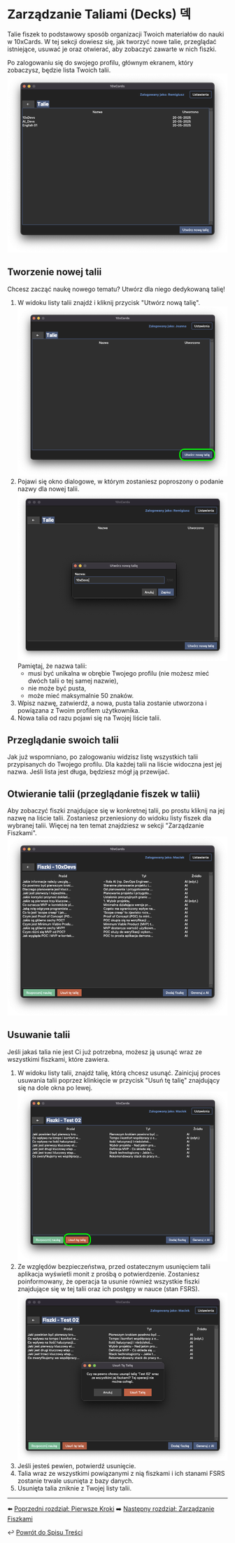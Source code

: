 # Zarządzanie Taliami (Decks) 덱

Talie fiszek to podstawowy sposób organizacji Twoich materiałów do nauki w 10xCards. W tej sekcji dowiesz się, jak tworzyć nowe talie, przeglądać istniejące, usuwać je oraz otwierać, aby zobaczyć zawarte w nich fiszki.

Po zalogowaniu się do swojego profilu, głównym ekranem, który zobaczysz, będzie lista Twoich talii. ![Lista talii](images/pl_02_lista_talii.png)

## Tworzenie nowej talii

Chcesz zacząć naukę nowego tematu? Utwórz dla niego dedykowaną talię!

1.  W widoku listy talii znajdź i kliknij przycisk "Utwórz nową talię".
    ![Przycisk 'Utwórz nową talię'](images/pl_02_przycisk_utworz_talie.png)
2.  Pojawi się okno dialogowe, w którym zostaniesz poproszony o podanie nazwy dla nowej talii.
    ![Okno tworzenia nowej talii](images/pl_02_okno_tworzenia_talii.png)
    Pamiętaj, że nazwa talii:
    *   musi być unikalna w obrębie Twojego profilu (nie możesz mieć dwóch talii o tej samej nazwie),
    *   nie może być pusta,
    *   może mieć maksymalnie 50 znaków.
3.  Wpisz nazwę, zatwierdź, a nowa, pusta talia zostanie utworzona i powiązana z Twoim profilem użytkownika.
4.  Nowa talia od razu pojawi się na Twojej liście talii.

## Przeglądanie swoich talii

Jak już wspomniano, po zalogowaniu widzisz listę wszystkich talii przypisanych do Twojego profilu. Dla każdej talii na liście widoczna jest jej nazwa. Jeśli lista jest długa, będziesz mógł ją przewijać.

## Otwieranie talii (przeglądanie fiszek w talii)

Aby zobaczyć fiszki znajdujące się w konkretnej talii, po prostu kliknij na jej nazwę na liście talii. Zostaniesz przeniesiony do widoku listy fiszek dla wybranej talii. Więcej na ten temat znajdziesz w sekcji "Zarządzanie Fiszkami".
![Widok otwartej talii (lista fiszek)](images/pl_02_otwarta_talia_widok_fiszek.png)

## Usuwanie talii

Jeśli jakaś talia nie jest Ci już potrzebna, możesz ją usunąć wraz ze wszystkimi fiszkami, które zawiera.

1.  W widoku listy talii, znajdź talię, którą chcesz usunąć. Zainicjuj proces usuwania talii poprzez klinkięcie w przycisk "Usuń tę talię" znajdujący się na dole okna po lewej.
    ![Opcja usunięcia talii](images/pl_02_opcja_usun_talie.png)
2.  Ze względów bezpieczeństwa, przed ostatecznym usunięciem talii aplikacja wyświetli monit z prośbą o potwierdzenie. Zostaniesz poinformowany, że operacja ta usunie również wszystkie fiszki znajdujące się w tej talii oraz ich postępy w nauce (stan FSRS).
    ![Potwierdzenie usunięcia talii](images/pl_02_potwierdzenie_usuniecia_talii.png)
3.  Jeśli jesteś pewien, potwierdź usunięcie.
4.  Talia wraz ze wszystkimi powiązanymi z nią fiszkami i ich stanami FSRS zostanie trwale usunięta z bazy danych.
5.  Usunięta talia zniknie z Twojej listy talii.

---
⬅️ [Poprzedni rozdział: Pierwsze Kroki](01_pierwsze_kroki.md)
➡️ [Następny rozdział: Zarządzanie Fiszkami](03_zarzadzanie_fiszkami.md)

↩️ [Powrót do Spisu Treści](index.md)
